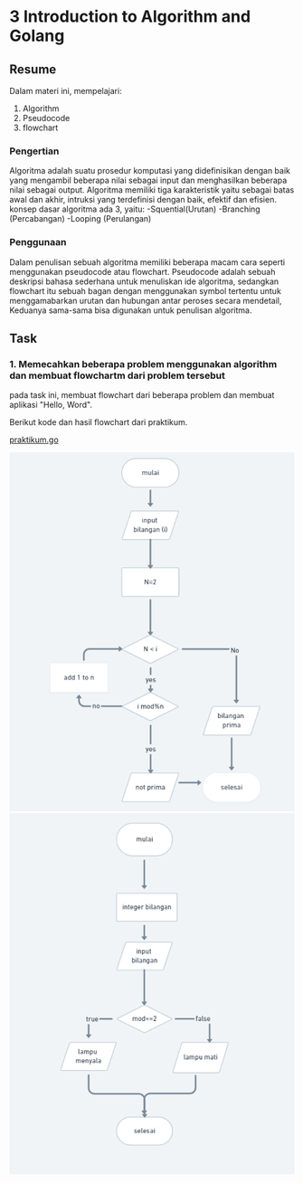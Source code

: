 # 3 Introduction to Algorithm and Golang

## Resume
Dalam materi ini, mempelajari:


1. Algorithm 
2. Pseudocode
3. flowchart

### Pengertian
Algoritma adalah suatu prosedur komputasi yang didefinisikan dengan baik yang mengambil beberapa nilai sebagai input dan menghasilkan beberapa nilai sebagai output. Algoritma memiliki tiga karakteristik yaitu sebagai batas awal dan akhir, intruksi yang terdefinisi dengan baik, efektif dan efisien. 
konsep dasar algoritma ada 3, yaitu:
  -Squential(Urutan)
  -Branching (Percabangan)
  -Looping (Perulangan)
  

### Penggunaan 
Dalam penulisan sebuah algoritma memiliki beberapa macam cara seperti menggunakan pseudocode atau flowchart. Pseudocode adalah sebuah deskripsi bahasa sederhana untuk menuliskan ide algoritma, sedangkan flowchart itu sebuah bagan dengan menggunakan symbol tertentu untuk menggamabarkan urutan dan hubungan antar peroses secara mendetail, Keduanya sama-sama bisa digunakan untuk penulisan algoritma.

## Task
### 1. Memecahkan beberapa problem menggunakan algorithm dan membuat flowchartm dari problem tersebut
pada task ini, membuat flowchart dari beberapa problem dan membuat aplikasi "Hello, Word".

Berikut kode dan hasil flowchart dari praktikum.

[praktikum.go](https://github.com/maharaniramadani/go_maharani_ramadani/blob/eedcc3e0bb30edba33908a357f0b8b6c35877b81/3_Introduction%20to%20Algorithm%20and%20Golang/praktikum.go)

![alt text](https://github.com/maharaniramadani/go_maharani_ramadani/blob/eedcc3e0bb30edba33908a357f0b8b6c35877b81/3_Introduction%20to%20Algorithm%20and%20Golang/Sreenshot/Flowchart%201.png)
![alt text](https://github.com/maharaniramadani/go_maharani_ramadani/blob/eedcc3e0bb30edba33908a357f0b8b6c35877b81/3_Introduction%20to%20Algorithm%20and%20Golang/Sreenshot/Flowchart%202.png)
